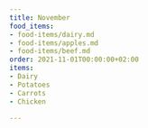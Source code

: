 ```yaml
---
title: November
food_items:
- food-items/dairy.md
- food-items/apples.md
- food-items/beef.md
order: 2021-11-01T00:00:00+02:00
items:
- Dairy
- Potatoes
- Carrots
- Chicken

---
```

